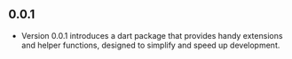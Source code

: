 ## 0.0.1

* Version 0.0.1 introduces a dart package that provides handy extensions and helper functions, designed to simplify and speed up development.

